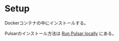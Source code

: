 # Setup

Dockerコンテナの中にインストールする。

Pulsarのインストール方法は [Run Pulsar locally](https://pulsar.apache.org/docs/en/standalone/) にある。
